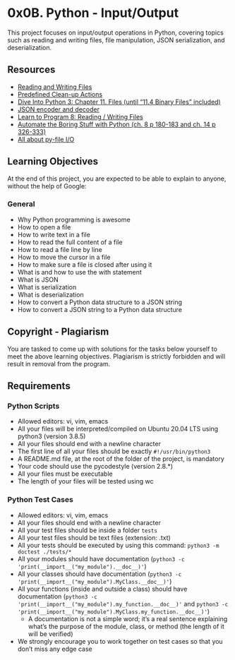 # 0x0B. Python - Input/Output

This project focuses on input/output operations in Python, covering topics such as reading and writing files, file manipulation, JSON serialization, and deserialization.

## Resources

- [Reading and Writing Files](link_to_resource1)
- [Predefined Clean-up Actions](link_to_resource2)
- [Dive Into Python 3: Chapter 11. Files (until “11.4 Binary Files” included)](link_to_resource3)
- [JSON encoder and decoder](link_to_resource4)
- [Learn to Program 8: Reading / Writing Files](link_to_resource5)
- [Automate the Boring Stuff with Python (ch. 8 p 180-183 and ch. 14 p 326-333)](link_to_resource6)
- [All about py-file I/O](link_to_resource7)

## Learning Objectives

At the end of this project, you are expected to be able to explain to anyone, without the help of Google:

### General

- Why Python programming is awesome
- How to open a file
- How to write text in a file
- How to read the full content of a file
- How to read a file line by line
- How to move the cursor in a file
- How to make sure a file is closed after using it
- What is and how to use the with statement
- What is JSON
- What is serialization
- What is deserialization
- How to convert a Python data structure to a JSON string
- How to convert a JSON string to a Python data structure

## Copyright - Plagiarism

You are tasked to come up with solutions for the tasks below yourself to meet the above learning objectives. Plagiarism is strictly forbidden and will result in removal from the program.

## Requirements

### Python Scripts

- Allowed editors: vi, vim, emacs
- All your files will be interpreted/compiled on Ubuntu 20.04 LTS using python3 (version 3.8.5)
- All your files should end with a newline character
- The first line of all your files should be exactly `#!/usr/bin/python3`
- A README.md file, at the root of the folder of the project, is mandatory
- Your code should use the pycodestyle (version 2.8.*)
- All your files must be executable
- The length of your files will be tested using wc

### Python Test Cases

- Allowed editors: vi, vim, emacs
- All your files should end with a newline character
- All your test files should be inside a folder `tests`
- All your test files should be text files (extension: .txt)
- All your tests should be executed by using this command: `python3 -m doctest ./tests/*`
- All your modules should have documentation (`python3 -c 'print(__import__("my_module").__doc__)'`)
- All your classes should have documentation (`python3 -c 'print(__import__("my_module").MyClass.__doc__)'`)
- All your functions (inside and outside a class) should have documentation (`python3 -c 'print(__import__("my_module").my_function.__doc__)'` and `python3 -c 'print(__import__("my_module").MyClass.my_function.__doc__)'`)
  - A documentation is not a simple word; it’s a real sentence explaining what’s the purpose of the module, class, or method (the length of it will be verified)
- We strongly encourage you to work together on test cases so that you don’t miss any edge case

